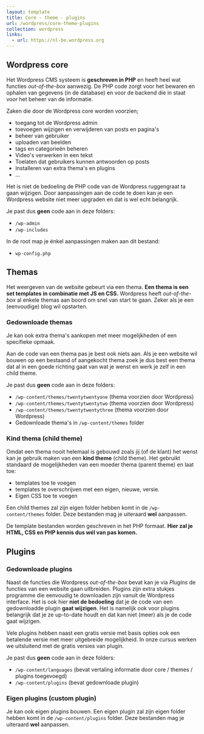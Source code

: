```yaml
---
layout: template
title: Core - theme - plugins
url: /wordpress/core-theme-plugins
collection: wordpress
links:
  - url: https://nl-be.wordpress.org
---
```

## Wordpress core

Het Wordpress CMS systeem is <strong>geschreven in PHP</strong> en heeft heel wat functies <em>out-of-the-box</em> aanwezig. De PHP code zorgt voor het bewaren en ophalen van gegevens (in de database) en voor de backend die in staat voor het beheer van de informatie. 

Zaken die door de Wordpress core worden voorzien;
* toegang tot de Wordpress admin
* toevoegen wijzigen en verwijderen van posts en pagina's
* beheer van gebruiker
* uploaden van beelden
* tags en categorieën beheren
* Video's verwerken in een tekst
* Toelaten dat gebruikers kunnen antwoorden op posts
* Installeren van extra thema's en plugins
* ...

Het is niet de bedoeling de PHP code van de Wordpress ruggengraat ta gaan wijzigen. Door aanpassingen aan de code te doen kan je een Wordpress website niet meer upgraden en dat is wel echt belangrijk.

Je past dus <strong>geen</strong> code aan in deze folders:
* <code>/wp-admin</code>
* <code>/wp-includes</code>

In de root map je énkel aanpassingen maken aan dit bestand:
* <code>wp-config.php</code>

## Themas

Het weergeven van de website gebeurt via een thema. <strong>Een thema is een set templates in combinatie met JS en CSS.</strong>
Wordpress heeft <em>out-of-the-box</em> al enkele themas aan boord om snel van start te gaan. Zeker als je een (eenvoudige) blog wil opstarten. 

### Gedownloade themas

Je kan ook extra thema's aankopen met meer mogelijkheden of een specifieke opmaak.

Aan de code van een thema pas je best ook niets aan. Als je een website wil bouwen op een bestaand of aangekocht thema zoek je dus best een thema dat al in een goede richting gaat van wat je wenst en werk je zelf in een child theme.

Je past dus <strong>geen</strong> code aan in deze folders:

* <code>/wp-content/themes/twentytwentyone</code> (thema voorzien door Wordpress)
* <code>/wp-content/themes/twentytwentytwo</code> (thema voorzien door Wordpress)
* <code>/wp-content/themes/twentytwentythree</code> (thema voorzien door Wordpress)
* Gedownloade thema's in <code>/wp-content/themes</code> folder

### Kind thema (child theme)
Omdat een thema nooit helemaal is gebouwd zoals jij (of de klant) het wenst kan je gebruik maken van een <strong>kind theme</strong> (child theme). Het gebruikt standaard de mogelijkheden van een moeder thema (parent theme) en laat toe:
* templates toe te voegen
* templates te overschrijven met een eigen, nieuwe, versie. 
* Eigen CSS toe te voegen

Een child themes zal zijn eigen folder hebben komt in de <code>/wp-content/themes</code> folder. Deze bestanden mag je uiteraard <strong>wel</strong> aanpassen.

De template bestanden worden geschreven in het PHP formaat. <strong>Hier zal je HTML, CSS en PHP kennis dus wél van pas komen.</strong>

## Plugins

### Gedownloade plugins

Naast de functies die Wordpress <em>out-of-the-box</em> bevat kan je via <em>Plugins</em> de functies van een website gaan uitbreiden. Plugins zijn extra stukjes programme die eenvoudig te downloaden zijn vanuit de Wordpress interface. Het is ook hier <strong>niet de bedoeling</strong> dat je de code van een gedownloadde plugin <strong>gaat wijzigen</strong>. Het is namelijk ook voor plugins belangrijk dat je ze up-to-date houdt en dat kan niet (meer) als je de code gaat wijzigen.

Vele plugins hebben naast een gratis versie met basis opties ook een betalende versie met meer uitgebreide mogelijkheid. In onze cursus werken we uitsluitend met de gratis versies van plugin.

Je past dus <strong>geen</strong> code aan in deze folders:

* <code>/wp-content/languages</code> (bevat vertaling informatie door core / themes / plugins toegevoegd) 
* <code>/wp-content/plugins</code> (bevat gedownloade plugin)

### Eigen plugins (custom plugin)

Je kan ook eigen plugins bouwen. Een eigen plugin zal zijn eigen folder hebben komt in de <code>/wp-content/plugins</code> folder. Deze bestanden mag je uiteraard <strong>wel</strong> aanpassen.